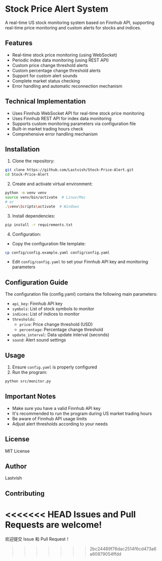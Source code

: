 # Stock Price Alert System

A real-time US stock monitoring system based on Finnhub API, supporting real-time price monitoring and custom alerts for stocks and indices.

## Features

- Real-time stock price monitoring (using WebSocket)
- Periodic index data monitoring (using REST API)
- Custom price change threshold alerts
- Custom percentage change threshold alerts
- Support for custom alert sounds
- Complete market status checking
- Error handling and automatic reconnection mechanism

## Technical Implementation

- Uses Finnhub WebSocket API for real-time stock price monitoring
- Uses Finnhub REST API for index data monitoring
- Supports custom monitoring parameters via configuration file
- Built-in market trading hours check
- Comprehensive error handling mechanism

## Installation

1. Clone the repository:
```bash
git clone https://github.com/Lastvish/Stock-Price-Alert.git
cd Stock-Price-Alert
```

2. Create and activate virtual environment:
```bash
python -m venv venv
source venv/bin/activate  # Linux/Mac
# or
.\venv\Scripts\activate  # Windows
```

3. Install dependencies:
```bash
pip install -r requirements.txt
```

4. Configuration:
- Copy the configuration file template:
```bash
cp config/config.example.yaml config/config.yaml
```
- Edit `config/config.yaml` to set your Finnhub API key and monitoring parameters

## Configuration Guide

The configuration file (config.yaml) contains the following main parameters:

- `api_key`: Finnhub API key
- `symbols`: List of stock symbols to monitor
- `indices`: List of indices to monitor
- `thresholds`:
  - `price`: Price change threshold (USD)
  - `percentage`: Percentage change threshold
- `update_interval`: Data update interval (seconds)
- `sound`: Alert sound settings

## Usage

1. Ensure `config.yaml` is properly configured
2. Run the program:
```bash
python src/monitor.py
```

## Important Notes

- Make sure you have a valid Finnhub API key
- It's recommended to run the program during US market trading hours
- Be aware of Finnhub API usage limits
- Adjust alert thresholds according to your needs

## License

MIT License

## Author

Lastvish

## Contributing

<<<<<<< HEAD
Issues and Pull Requests are welcome! 
=======
欢迎提交 Issue 和 Pull Request！ 
>>>>>>> 2bc24489f76dac2514f6cd473a6a60879054ffdd
